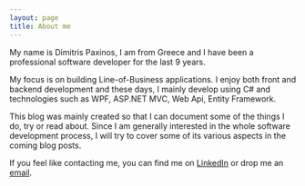 ```yaml
---
layout: page
title: About me
---
```


My name is Dimitris Paxinos, I am from Greece and I have been a professional software developer for the last 9 years. 

My focus is on building Line-of-Business applications. I enjoy both front and backend development and these days, I mainly develop using C# and technologies such as WPF, ASP.NET MVC, Web Api, Entity Framework. 

This blog was mainly created so that I can document some of the things I do, try or read about. Since I am generally interested in the whole software development process, I will try to cover some of its various aspects in the coming blog posts.

If you feel like contacting me, you can find me on [LinkedIn](https://www.linkedin.com/in/dimitrispaxinos/) or drop me an [email](mailto:dpaxinos@gmail.com).
